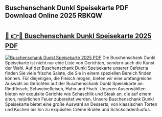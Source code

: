 ## Buschenschank Dunkl Speisekarte PDF Download Online 2025 RBKQW

# <h2><a href="http://gcdrhr.nevu.top/?p=Buschenschank+Dunkl+Speisekarte">🔗 👉🔴 Buschenschank Dunkl Speisekarte 2025 PDF</a></h2>

[![Buschenschank Dunkl Speisekarte 2025 PDF](https://i.imgur.com/dBaPXMq.png)](http://gcdrhr.nevu.top/?p=Buschenschank+Dunkl+Speisekarte)
Die Buschenschank Dunkl Speisekarte ist nicht nur eine Liste von Gerichten, sondern auch die Kunst der Wahl. Auf der Buschenschank Dunkl Speisekarte unserer Cafeteria finden Sie viele frische Salate, die Sie in einem speziellen Bereich finden können. Für diejenigen, die Fleisch mögen, bieten wir eine umfangreiche Auswahl an Gerichten auf der Buschenschank Dunkl Speisekarte an: Rindfleisch, Schweinefleisch, Huhn und Fisch. Unseren Auserwählten bieten wir exquisite Gerichte wie Schaschlik und Steak an, die auf einem alten, natürlichen Feuer zubereitet werden. Unsere Buschenschank Dunkl Speisekarte bietet eine große Auswahl an Desserts, von klassischen Torten und Kuchen bis hin zu exquisiten Crème Brûlée und Schokoladenfuufus.
